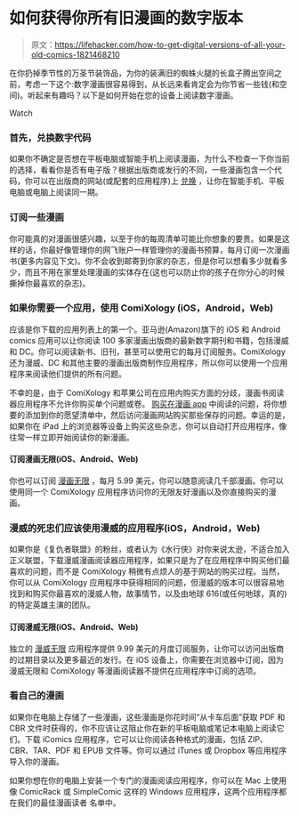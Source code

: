 # 如何获得你所有旧漫画的数字版本

> 原文：<https://lifehacker.com/how-to-get-digital-versions-of-all-your-old-comics-1821468210>

在你扔掉季节性的万圣节装饰品，为你的装满旧的蜘蛛火腿的长盒子腾出空间之前，考虑一下这个:数字漫画很容易得到，从长远来看肯定会为你节省一些钱(和空间)。听起来有趣吗？以下是如何开始在您的设备上阅读数字漫画。

Watch

### **首先，兑换数字代码**

如果你不确定是否想在平板电脑或智能手机上阅读漫画，为什么不检查一下你当前的选择，看看你是否有电子版？根据出版商或发行的不同，一些漫画包含一个代码，你可以在出版商的网站(或配套的应用程序)上 [兑换](http://marvel.com/redeem/) ，让你在智能手机、平板电脑或电脑上阅读同一期。

### **订阅一些漫画**

你可能真的对漫画很感兴趣，以至于你的每周清单可能比你想象的要贵。如果是这样的话，你最好像管理你的网飞账户一样管理你的漫画书预算，每月订阅一次漫画书(更多内容见下文)。你不会收到邮寄到你家的杂志，但是你可以想看多少就看多少，而且不用在家里处理漫画的实体存在(这也可以防止你的孩子在你分心的时候撕掉你最喜欢的杂志)。

### **如果你需要一个应用，使用 ComiXology (iOS，Android，Web)**

应该是你下载的应用列表上的第一个。亚马逊(Amazon)旗下的 iOS 和 Android comics 应用可以让你阅读 100 多家漫画出版商的最新数字期刊和书籍，包括漫威和 DC。你可以阅读新书、旧刊，甚至可以使用它的每月订阅服务。ComiXology 还为漫威、DC 和其他主要的漫画出版商制作应用程序，所以你可以使用一个应用程序来阅读他们提供的所有问题。

不幸的是，由于 ComiXology 和苹果公司在应用内购买方面的分歧，漫画书阅读器应用程序不允许你购买单个问题或卷。 [购买在漫画 app](http://support.comixology.com/customer/en/portal/articles/1571943-how-do-i-buy-in-the-new-ios-app-) 中阅读的问题，将你想要的添加到你的愿望清单中，然后访问漫画网站购买那些保存的问题。幸运的是，如果你在 iPad 上的浏览器等设备上购买这些杂志，你可以自动打开应用程序，像往常一样立即开始阅读你的新漫画。

#### **订阅漫画无限(iOS、Android、Web)**

你也可以订阅 [漫画无限](https://www.comixology.com/unlimited) ，每月 5.99 美元，你可以随意阅读几千部漫画。你可以使用同一个 ComiXology 应用程序访问你的无限友好漫画以及你直接购买的漫画。

### **漫威的死忠们应该使用漫威的应用程序(iOS，Android，Web)**

如果你是《复仇者联盟》的粉丝，或者认为《水行侠》对你来说太逊，不适合加入正义联盟，下载漫威漫画阅读器应用程序，如果只是为了在应用程序中购买他们最喜欢的问题，而不是 ComiXology 稍微有点烦人的基于网站的购买过程。当然，你可以从 ComiXology 应用程序中获得相同的问题，但漫威的版本可以很容易地找到和购买你最喜欢的漫威人物，故事情节，以及由地球 616(或任何地球，真的)的特定英雄主演的团队。

#### **订阅漫威无限(iOS、Android、Web)**

独立的 [漫威无限](http://marvel.com/comics/unlimited) 应用程序提供 9.99 美元的月度订阅服务，让你可以访问出版商的过期目录以及更多最近的发行。在 iOS 设备上，你需要在浏览器中订阅，因为漫威无限和 ComiXology 等漫画阅读器不提供在应用程序中订阅的选项。

### **看自己的漫画**

如果你在电脑上存储了一些漫画，这些漫画是你花时间“从卡车后面”获取 PDF 和 CBR 文件时获得的，你不应该让这阻止你在新的平板电脑或笔记本电脑上阅读它们。下载 iComics 应用程序，它可以让你阅读各种格式的漫画，包括 ZIP、CBR、TAR、PDF 和 EPUB 文件等。你可以通过 iTunes 或 Dropbox 等应用程序导入你的漫画。

如果你想在你的电脑上安装一个专门的漫画阅读应用程序，你可以在 Mac 上使用像 ComicRack 或 SimpleComic 这样的 Windows 应用程序，这两个应用程序都在我们的最佳漫画读者 名单中。